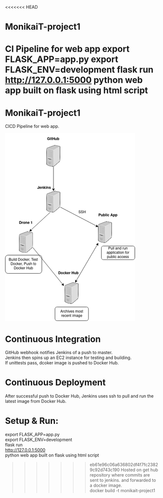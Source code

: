 <<<<<<< HEAD
# MonikaiT-project1
CI Pipeline for web app
export FLASK_APP=app.py
export FLASK_ENV=development
flask run
http://127.0.0.1:5000
python web app built on flask using html script
=======
# MonikaiT-project1<br>
CICD Pipeline for web app.<br>

![CICD Pipeline](https://github.com/2206-devops-batch/BCEM-Project2/blob/master/proj2-initial-cicd.png)

# Continuous Integration
GitHub webhook notifies Jenkins of a push to master.<br>
Jenkins then spins up an EC2 instance for testing and building.<br>
If unittests pass, dcoker image is pushed to Docker Hub.

# Continuous Deployment
After successful push to Docker Hub, Jenkins uses ssh to pull and run the latest image from Docker Hub.


# Setup & Run: 
export FLASK_APP=app.py<br>
export FLASK_ENV=development<br>
flask run<br>
http://127.0.0.1:5000<br>
python web app built on flask using html script<br>
>>>>>>> eb61e96c06a636802df4f7fc23829c92d743c190
Hosted on get hub repository where commits are sent to jenkins.
 and forwarded to a docker image.<br>
 docker build -t monikait-project1
